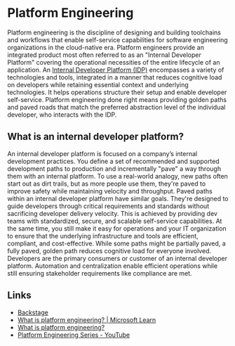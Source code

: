 # Platform Engineering

Platform engineering is the discipline of designing and building toolchains and workflows that enable self-service capabilities for software engineering organizations in the cloud-native era. Platform engineers provide an integrated product most often referred to as an "Internal Developer Platform" covering the operational necessities of the entire lifecycle of an application. An [Internal Developer Platform (IDP)](https://internaldeveloperplatform.org/) encompasses a variety of technologies and tools, integrated in a manner that reduces cognitive load on developers while retaining essential context and underlying technologies. It helps operations structure their setup and enable developer self-service. Platform engineering done right means providing golden paths and paved roads that match the preferred abstraction level of the individual developer, who interacts with the IDP.

## What is an internal developer platform?

An internal developer platform is focused on a company’s internal development practices. You define a set of recommended and supported development paths to production and incrementally "pave" a way through them with an internal platform. To use a real-world analogy, new paths often start out as dirt trails, but as more people use them, they're paved to improve safety while maintaining velocity and throughput. Paved paths within an internal developer platform have similar goals. They're designed to guide developers through critical requirements and standards without sacrificing developer delivery velocity. This is achieved by providing dev teams with standardized, secure, and scalable self-service capabilities. At the same time, you still make it easy for operations and your IT organization to ensure that the underlying infrastructure and tools are efficient, compliant, and cost-effective. While some paths might be partially paved, a fully paved, golden path reduces cognitive load for everyone involved. Developers are the primary consumers or customer of an internal developer platform. Automation and centralization enable efficient operations while still ensuring stakeholder requirements like compliance are met.

## Links

- [Backstage](devops/others/backstage.md)
- [What is platform engineering? | Microsoft Learn](https://learn.microsoft.com/en-us/platform-engineering/what-is-platform-engineering)
- [What is platform engineering?](https://platformengineering.org/blog/what-is-platform-engineering)
- [Platform Engineering Series - YouTube](https://www.youtube.com/playlist?list=PLGVPcLSzJXQos1O18dvKoW2XSczz2I2lH)
